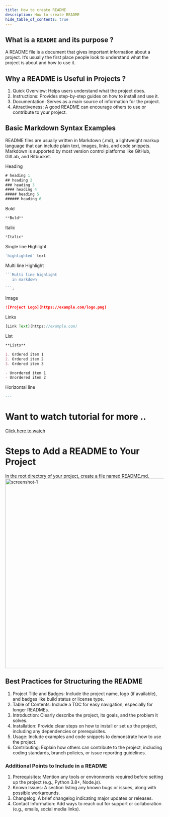 ```yaml
---
title: How to create README
description: How to create README
hide_table_of_contents: true
---
```


## What is a `README` and its purpose ?

A README file is a document that gives important information about a project. It’s usually the first place people look to understand what the project is about and how to use it.

## Why a README is Useful in Projects ?

1. Quick Overview: Helps users understand what the project does.
2. Instructions: Provides step-by-step guides on how to install and use it.
3. Documentation: Serves as a main source of information for the project.
4. Attractiveness: A good README can encourage others to use or contribute to your project.

## Basic Markdown Syntax Examples

README files are usually written in Markdown (.md), a lightweight markup language that can include plain text, images, links, and code snippets. Markdown is supported by most version control platforms like GitHub, GitLab, and Bitbucket.

Heading

```js
# heading 1
## heading 2
### heading 3
#### heading 4
##### heading 5
###### heading 6

```

Bold

```js
**Bold**

```

Italic

```js
*Italic*

```

Single line Highlight

```js
`highlighted` text


```

Multi line Highlight

````js
```Multi line highlight
   in markdown

```;
````

Image

```markdown
![Project Logo](https://example.com/logo.png)
```

Links

```js
[Link Text](https://example.com)


```

List

```markdown
**Lists**

1. Ordered item 1
2. Ordered item 2
3. Ordered item 3

- Unordered item 1
- Unordered item 2
```

Horizontal line

```markdown
---
```

# Want to watch tutorial for more ..

<a href="https://youtu.be/te20Ecm-Dq4?si=IiWeY5V3soAJdU0m
"> Click here to watch</a>

# Steps to Add a README to Your Project

In the root directory of your project, create a file named README.md.
<img src="/tip-and-tools/16/readme.png" alt="screenshot-1" width="600px"/>

## Best Practices for Structuring the README

1. Project Title and Badges: Include the project name, logo (if available), and badges like build status or license type.
2. Table of Contents: Include a TOC for easy navigation, especially for longer READMEs.
3. Introduction: Clearly describe the project, its goals, and the problem it solves.
4. Installation: Provide clear steps on how to install or set up the project, including any dependencies or prerequisites.
5. Usage: Include examples and code snippets to demonstrate how to use the project.
6. Contributing: Explain how others can contribute to the project, including coding standards, branch policies, or issue reporting guidelines.

### Additional Points to Include in a README

1. Prerequisites: Mention any tools or environments required before setting up the project (e.g., Python 3.8+, Node.js).
2. Known Issues: A section listing any known bugs or issues, along with possible workarounds.
3. Changelog: A brief changelog indicating major updates or releases.
4. Contact Information: Add ways to reach out for support or collaboration (e.g., emails, social media links).
